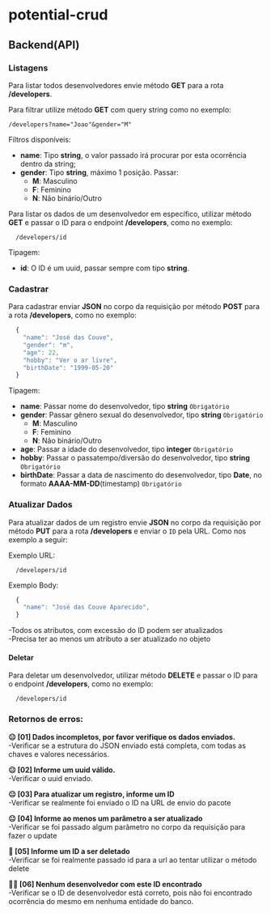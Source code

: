 ﻿# potential-crud


## Backend(API)

### Listagens
Para listar todos desenvolvedores envie método **GET** para a rota **/developers**.

Para filtrar utilize método **GET** com query string como no exemplo:  
```
/developers?name="Joao"&gender="M"
```
Filtros disponíveis:  
* **name**: Tipo **string**, o valor passado irá procurar por esta ocorrência dentro da string;
* **gender**: Tipo **string**, máximo 1 posição. Passar:  
   * **M**: Masculino  
   * **F**: Feminino  
   * **N**: Não binário/Outro

Para listar os dados de um desenvolvedor em específico, utilizar método **GET** e passar o ID para o endpoint **/developers**, como no exemplo:
```
  /developers/id
```
Tipagem:  
* **id**: O ID é um uuid, passar sempre com tipo **string**.

### Cadastrar
Para cadastrar enviar **JSON** no corpo da requisição por método **POST** para a rota **/developers**, como no exemplo:
```javascript
  {
    "name": "José das Couve",
    "gender": "m",
    "age": 22,
    "hobby": "Ver o ar livre",
    "birthDate": "1999-05-20"
  }
```
Tipagem:  
* **name**: Passar nome do desenvolvedor, tipo **string** `Obrigatório`  
* **gender**: Passar gênero sexual do desenvolvedor, tipo **string** `Obrigatório`  
  * **M**: Masculino  
  * **F**: Feminino  
  * **N**: Não binário/Outro  
* **age**: Passar a idade do desenvolvedor, tipo **integer** `Obrigatório`  
* **hobby**: Passar o passatempo/diversão do desenvolvedor, tipo **string** `Obrigatório`  
* **birthDate**: Passar a data de nascimento do desenvolvedor, tipo **Date**, no formato **AAAA-MM-DD**(timestamp) `Obrigatório`  

### Atualizar Dados
Para atualizar dados de um registro envie **JSON** no corpo da requisição por método **PUT** para a rota **/developers**
e enviar o `ID` pela URL. Como nos exemplo a seguir:  

Exemplo URL:
```
  /developers/id
```

Exemplo Body:
```javascript
  {
    "name": "José das Couve Aparecido",
  }
```
-Todos os atributos, com excessão do ID podem ser atualizados  
-Precisa ter ao menos um atributo a ser atualizado no objeto

#### Deletar
Para deletar um desenvolvedor, utilizar método **DELETE** e passar o ID para o endpoint **/developers**, como no exemplo:  
```
  /developers/id
```

### Retornos de erros:
 
 **😐 [01] Dados incompletos, por favor verifique os dados enviados.**  
  -Verificar se a estrutura do JSON enviado está completa, com todas as chaves e valores necessários.

 **😐 [02] Informe um uuid válido.**  
  -Verificar o uuid enviado.

 **😐 [03] Para atualizar um registro, informe um ID**  
  -Verificar se realmente foi enviado o ID na URL de envio do pacote

 **😐 [04] Informe ao menos um parâmetro a ser atualizado**  
  -Verificar se foi passado algum parâmetro no corpo da requisição para fazer o update  

 **🤔 [05] Informe um ID a ser deletado**  
  -Verificar se foi realmente passado id para a url ao tentar utilizar o método delete

 **🕵️‍♂️ [06] Nenhum desenvolvedor com este ID encontrado**  
  -Verificar se o ID de desenvolvedor está correto, pois não foi encontrado ocorrência do mesmo em nenhuma entidade do banco.
